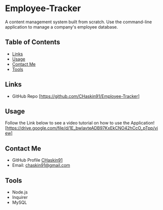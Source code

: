 # Employee-Tracker
A content management system built from scratch.  Use the command-line application to manage a company's employee database.

## Table of Contents
- [Links](#links)
- [Usage](#usage)
- [Contact Me](#contact-me)
- [Tools](#tools)

## Links
* GitHub Repo [https://github.com/CHaskin91/Employee-Tracker]

## Usage
Follow the Link below to see a video tutorial on how to use the Application!
[https://drive.google.com/file/d/1E_bwlavteADB97KxEkCNO42hCcO_pTpp/view]

## Contact Me
* GitHub Profile [CHaskin91](https://github.com/CHaskin91)
* Email: chaskin91@gmail.com

## Tools
* Node.js
* Inquirer
* MySQL